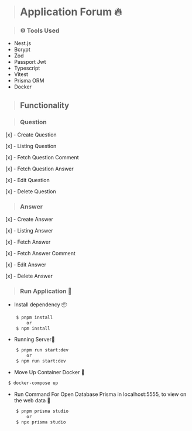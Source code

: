 > # Application Forum 🔥

> ### ⚙ Tools Used

- Nest.js
- Bcrypt
- Zod
- Passport Jwt
- Typescript
- Vitest
- Prisma ORM
- Docker

> ## Functionality 

> ### Question
[x] - Create Question

[x] - Listing Question

[x] - Fetch Question Comment

[x] - Fetch Question Answer

[x] - Edit Question

[x] - Delete Question

> ### Answer
[x] - Create Answer

[x] - Listing Answer

[x] - Fetch Answer

[x] - Fetch Answer Comment

[x] - Edit Answer

[x] - Delete Answer


> ### Run Application 🚀

- Install dependency 📦

```bash 
    $ pnpm install
        or
    $ npm install
```

    
- Running Server🚀

```bash
    $ pnpm run start:dev 
        or
    $ npm run start:dev 
```

- Move Up Container Docker 🚀

```bash
 $ docker-compose up 

```

- Run Command For Open Database Prisma in localhost:5555, to view on the web data 🚀

```bash
    $ pnpm prisma studio 
        or
    $ npx prisma studio  
```


